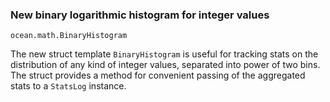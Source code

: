 ### New binary logarithmic histogram for integer values

`ocean.math.BinaryHistogram`

The new struct template `BinaryHistogram` is useful for tracking stats on the
distribution of any kind of integer values, separated into power of two bins.
The struct provides a method for convenient passing of the aggregated stats to a
`StatsLog` instance.

